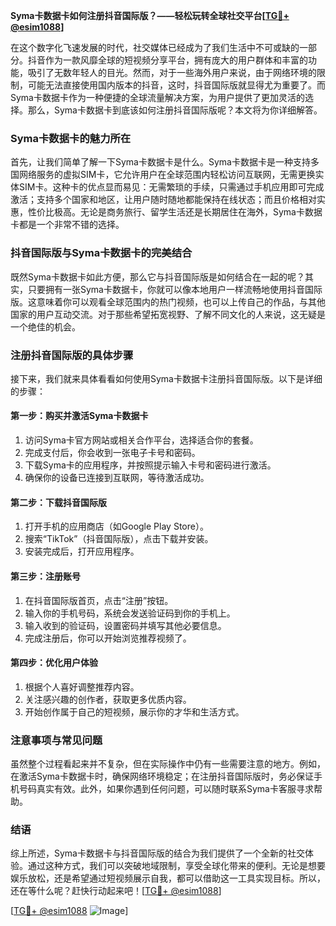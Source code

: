 **Syma卡数据卡如何注册抖音国际版？——轻松玩转全球社交平台[[TG💪+ @esim1088](https://t.me/s/esim1088)]**

在这个数字化飞速发展的时代，社交媒体已经成为了我们生活中不可或缺的一部分。抖音作为一款风靡全球的短视频分享平台，拥有庞大的用户群体和丰富的功能，吸引了无数年轻人的目光。然而，对于一些海外用户来说，由于网络环境的限制，可能无法直接使用国内版本的抖音，这时，抖音国际版就显得尤为重要了。而Syma卡数据卡作为一种便捷的全球流量解决方案，为用户提供了更加灵活的选择。那么，Syma卡数据卡到底该如何注册抖音国际版呢？本文将为你详细解答。

### Syma卡数据卡的魅力所在

首先，让我们简单了解一下Syma卡数据卡是什么。Syma卡数据卡是一种支持多国网络服务的虚拟SIM卡，它允许用户在全球范围内轻松访问互联网，无需更换实体SIM卡。这种卡的优点显而易见：无需繁琐的手续，只需通过手机应用即可完成激活；支持多个国家和地区，让用户随时随地都能保持在线状态；而且价格相对实惠，性价比极高。无论是商务旅行、留学生活还是长期居住在海外，Syma卡数据卡都是一个非常不错的选择。

### 抖音国际版与Syma卡数据卡的完美结合

既然Syma卡数据卡如此方便，那么它与抖音国际版是如何结合在一起的呢？其实，只要拥有一张Syma卡数据卡，你就可以像本地用户一样流畅地使用抖音国际版。这意味着你可以观看全球范围内的热门视频，也可以上传自己的作品，与其他国家的用户互动交流。对于那些希望拓宽视野、了解不同文化的人来说，这无疑是一个绝佳的机会。

### 注册抖音国际版的具体步骤

接下来，我们就来具体看看如何使用Syma卡数据卡注册抖音国际版。以下是详细的步骤：

#### 第一步：购买并激活Syma卡数据卡
1. 访问Syma卡官方网站或相关合作平台，选择适合你的套餐。
2. 完成支付后，你会收到一张电子卡号和密码。
3. 下载Syma卡的应用程序，并按照提示输入卡号和密码进行激活。
4. 确保你的设备已连接到互联网，等待激活成功。

#### 第二步：下载抖音国际版
1. 打开手机的应用商店（如Google Play Store）。
2. 搜索“TikTok”（抖音国际版），点击下载并安装。
3. 安装完成后，打开应用程序。

#### 第三步：注册账号
1. 在抖音国际版首页，点击“注册”按钮。
2. 输入你的手机号码，系统会发送验证码到你的手机上。
3. 输入收到的验证码，设置密码并填写其他必要信息。
4. 完成注册后，你可以开始浏览推荐视频了。

#### 第四步：优化用户体验
1. 根据个人喜好调整推荐内容。
2. 关注感兴趣的创作者，获取更多优质内容。
3. 开始创作属于自己的短视频，展示你的才华和生活方式。

### 注意事项与常见问题

虽然整个过程看起来并不复杂，但在实际操作中仍有一些需要注意的地方。例如，在激活Syma卡数据卡时，确保网络环境稳定；在注册抖音国际版时，务必保证手机号码真实有效。此外，如果你遇到任何问题，可以随时联系Syma卡客服寻求帮助。

### 结语

综上所述，Syma卡数据卡与抖音国际版的结合为我们提供了一个全新的社交体验。通过这种方式，我们可以突破地域限制，享受全球化带来的便利。无论是想要娱乐放松，还是希望通过短视频展示自我，都可以借助这一工具实现目标。所以，还在等什么呢？赶快行动起来吧！[[TG💪+ @esim1088](https://t.me/s/esim1088)]

[[TG💪+ @esim1088](https://t.me/s/esim1088) ![Image](https://i.postimg.cc/4NQfJmqS/Snipaste-2025-05-13-00-14-12.png)]